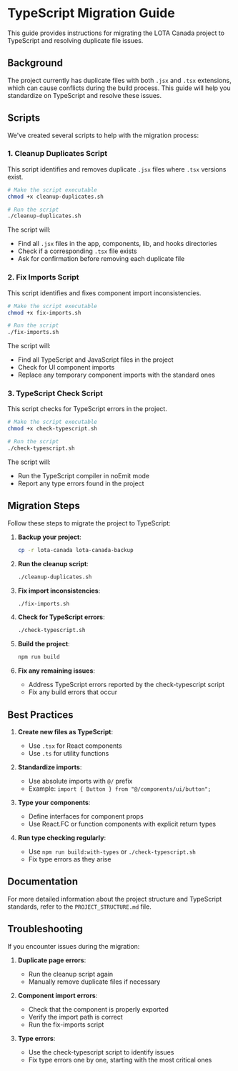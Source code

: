 # TypeScript Migration Guide

This guide provides instructions for migrating the LOTA Canada project to TypeScript and resolving duplicate file issues.

## Background

The project currently has duplicate files with both `.jsx` and `.tsx` extensions, which can cause conflicts during the build process. This guide will help you standardize on TypeScript and resolve these issues.

## Scripts

We've created several scripts to help with the migration process:

### 1. Cleanup Duplicates Script

This script identifies and removes duplicate `.jsx` files where `.tsx` versions exist.

```bash
# Make the script executable
chmod +x cleanup-duplicates.sh

# Run the script
./cleanup-duplicates.sh
```

The script will:
- Find all `.jsx` files in the app, components, lib, and hooks directories
- Check if a corresponding `.tsx` file exists
- Ask for confirmation before removing each duplicate file

### 2. Fix Imports Script

This script identifies and fixes component import inconsistencies.

```bash
# Make the script executable
chmod +x fix-imports.sh

# Run the script
./fix-imports.sh
```

The script will:
- Find all TypeScript and JavaScript files in the project
- Check for UI component imports
- Replace any temporary component imports with the standard ones

### 3. TypeScript Check Script

This script checks for TypeScript errors in the project.

```bash
# Make the script executable
chmod +x check-typescript.sh

# Run the script
./check-typescript.sh
```

The script will:
- Run the TypeScript compiler in noEmit mode
- Report any type errors found in the project

## Migration Steps

Follow these steps to migrate the project to TypeScript:

1. **Backup your project**:
   ```bash
   cp -r lota-canada lota-canada-backup
   ```

2. **Run the cleanup script**:
   ```bash
   ./cleanup-duplicates.sh
   ```

3. **Fix import inconsistencies**:
   ```bash
   ./fix-imports.sh
   ```

4. **Check for TypeScript errors**:
   ```bash
   ./check-typescript.sh
   ```

5. **Build the project**:
   ```bash
   npm run build
   ```

6. **Fix any remaining issues**:
   - Address TypeScript errors reported by the check-typescript script
   - Fix any build errors that occur

## Best Practices

1. **Create new files as TypeScript**:
   - Use `.tsx` for React components
   - Use `.ts` for utility functions

2. **Standardize imports**:
   - Use absolute imports with `@/` prefix
   - Example: `import { Button } from "@/components/ui/button";`

3. **Type your components**:
   - Define interfaces for component props
   - Use React.FC or function components with explicit return types

4. **Run type checking regularly**:
   - Use `npm run build:with-types` or `./check-typescript.sh`
   - Fix type errors as they arise

## Documentation

For more detailed information about the project structure and TypeScript standards, refer to the `PROJECT_STRUCTURE.md` file.

## Troubleshooting

If you encounter issues during the migration:

1. **Duplicate page errors**:
   - Run the cleanup script again
   - Manually remove duplicate files if necessary

2. **Component import errors**:
   - Check that the component is properly exported
   - Verify the import path is correct
   - Run the fix-imports script

3. **Type errors**:
   - Use the check-typescript script to identify issues
   - Fix type errors one by one, starting with the most critical ones 